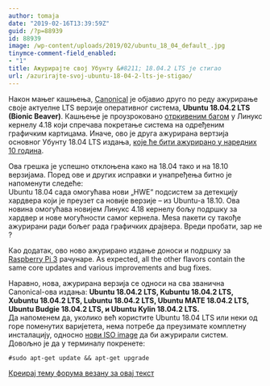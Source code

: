 ```yaml
---
author: tomaja
date: "2019-02-16T13:39:59Z"
guid: /?p=88939
id: 88939
image: /wp-content/uploads/2019/02/ubuntu_18_04_default_.jpg
tinymce-comment-field_enabled:
- "1"
title: Aжурирајте свој Убунту &#8211; 18.04.2 LTS је стигао
url: /azurirajte-svoj-ubuntu-18-04-2-lts-je-stigao/
---
```

Након мањег кашњења, <a href="https://www.canonical.com/" targer="_blank">Canonical</a> је објавио друго по реду ажурирање своје актуелне LTS верзије оперативног система, **Ubuntu 18.04.2 LTS (Bionic Beaver)**. Кашњење је проузроковано <a href="https://bugs.launchpad.net/ubuntu/+source/linux/+bug/1814555" rel="noopener" target="_blank">отркивеним багом</a> у Линукс кернелу 4.18 који спречава покретање система на одређеним графичким картицама. Иначе, ово је друга ажурирана вертзија основног Убунту 18.04 LTS издања, [које ће бити ажурирано у наредних 10 година](/podrska-za-ubuntu-18-04-lts-do-2028-godine/). 

Ова грешка је успешно отклоњена како на 18.04 тако и на 18.10 верзијама. Поред ове и других исправки и унапређења битно је напоменути следеће:  
Ubuntu 18.04 сада омогућава нови &#8222;HWE&#8220; подсистем за детекцију хардвера који је преузет са новије верзије &#8211; из Ubuntu-а 18.10. Ова новина омогућава новијем Линукс 4.18 кернелу бољу подршку за хардвер и нове могућности самог кернела. Mesa пакети су такође ажурирани ради бољег рада графичких драјвера. Вреди пробати, зар не ? 

Као додатак, ово ново ажурирано издање доноси и подршку за <a href="https://www.raspberrypi.org/" rel="noopener" target="_blank">Raspberry Pi 3</a> рачунаре. As expected, all the other flavors contain the same core updates and various improvements and bug fixes.

Наравно, нова, ажурирана верзија се односи на сва званична Canonical-ова издања: **Ubuntu 18.04.2 LTS, Kubuntu 18.04.2 LTS, Xubuntu 18.04.2 LTS, Lubuntu 18.04.2 LTS, Ubuntu MATE 18.04.2 LTS, Ubuntu Budgie 18.04.2 LTS, и Ubuntu Kylin 18.04.2 LTS.**  
Да напоменем да, уколико већ користите Ubuntu 18.04 LTS или неки од горе поменутих варијетета, нема потребе да преузимате комплетну инсталацију, односно <a href="http://releases.ubuntu.com/18.04/" target="_blank" class="btn btn-default">нови ISO image</a> да би ажурирали систем. Довољно је да у терминалу покренете:

`#sudo apt-get update && apt-get upgrade`

[Креирај тему форума везану за овај текст](https://linuxo.org/nova-tema-na-forumu/?se_pid=88939)